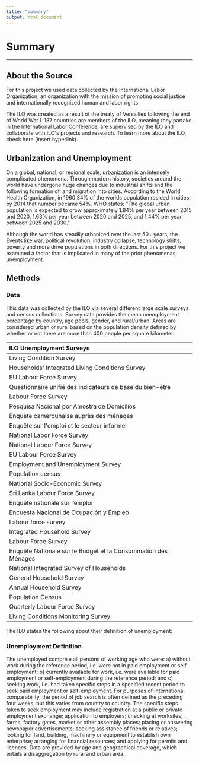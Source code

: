 ```yaml
---
title: "summary"
output: html_document
---
```




# Summary
-----------

## About the Source

For this project we used data collected by the International Labor Organization, an organization with the mission of promoting social justice and internationally recognized human and labor rights.

The ILO was created as a result of the treaty of Versailles following the end of World War I. 187 countries are members of the ILO, meaning they partake in the International Labor Conference, are supervised by the ILO and collaborate with ILO's projects and research. To learn more about the ILO, check here (insert hyperlink).

## Urbanization and Unemployment

On a global, national, or regional scale, urbanization is an intensely complicated phenomena. Through modern history, societies around the world have undergone huge changes due to industrial shifts and the following formation of, and migration into cities. According to the World Health Organization, in 1960 34% of the worlds population resided in cities, by 2014 that number became 54%. WHO states: "The global urban population is expected to grow approximately 1.84% per year between 2015 and 2020, 1.63% per year between 2020 and 2025, and 1.44% per year between 2025 and 2030."

Although the world has steadily urbanized over the last 50+ years, the. Events like war, political revolution, industry collapse, technology shifts, poverty and more drive populations in both directions. For this project we examined a factor that is implicated in many of the prior phenomenas; unemployment.

## Methods

### Data

This data was collected by the ILO via several different large scale surveys and census collections. Survey data provides the mean unemployment percentage by country, age pools, gender, and rural/urban. Areas are considered urban or rural based on the population density defined by whether or not there are more than 400 people per square kilometer.



|ILO Unemployment Surveys                                       |
|:--------------------------------------------------------------|
|Living Condition Survey                                        |
|Households' Integrated Living Conditions Survey                |
|EU Labour Force Survey                                         |
|Questionnaire unifié des indicateurs de base du bien-être      |
|Labour Force Survey                                            |
|Pesquisa Nacional por Amostra de Domicílios                    |
|Enquête camerounaise auprès des ménages                        |
|Enquête sur l'emploi et le secteur informel                    |
|National Labor Force Survey                                    |
|National Labour Force Survey                                   |
|EU Labour Force Survey                                         |
|Employment and Unemployment Survey                             |
|Population census                                              |
|National Socio-Economic Survey                                 |
|Sri Lanka Labour Force Survey                                  |
|Enquête nationale sur l’emploi                                 |
|Encuesta Nacional de Ocupación y Empleo                        |
|Labour force survey                                            |
|Integrated Household Survey                                    |
|Labour Force Survey                                            |
|Enquête Nationale sur le Budget et la Consommation des Ménages |
|National Integrated Survey of Households                       |
|General Household Survey                                       |
|Annual Household Survey                                        |
|Population Census                                              |
|Quarterly Labour Force Survey                                  |
|Living Conditions Monitoring Survey                            |




The ILO states the following about their definition of unemployment:

### Unemployment Definition

The unemployed comprise all persons of working age who were: a) without work during the reference period, i.e. were not in paid employment or self-employment; b) currently available for work, i.e. were available for paid employment or self-employment during the reference period; and c) seeking work, i.e. had taken specific steps in a specified recent period to seek paid employment or self-employment. For purposes of international comparability, the period of job search is often defined as the preceding four weeks, but this varies from country to country. The specific steps taken to seek employment may include registration at a public or private employment exchange; application to employers; checking at worksites, farms, factory gates, market or other assembly places; placing or answering newspaper advertisements; seeking assistance of friends or relatives; looking for land, building, machinery or equipment to establish own enterprise; arranging for financial resources; and applying for permits and licences. Data are provided by age and geographical coverage, which entails a disaggregation by rural and urban area.
